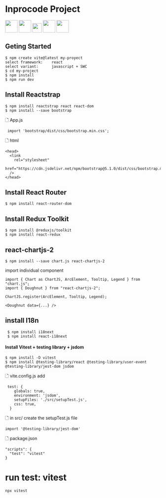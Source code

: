 
# Inprocode Project

<p align="left">
<img src="https://upload.wikimedia.org/wikipedia/commons/thumb/a/a7/React-icon.svg/768px-React-icon.svg.png" height="40px">
<img src="https://imgs.search.brave.com/1uSbVQcXzqfrmBBQl2IoV_LtkH2xXY-A7Kgn7SNY934/rs:fit:500:0:0/g:ce/aHR0cHM6Ly9zZWVr/bG9nby5jb20vaW1h/Z2VzL1Yvdml0ZS1s/b2dvLUJGRDQyODM5/OTEtc2Vla2xvZ28u/Y29tLnBuZw" height="40px">
<img src="https://imgs.search.brave.com/EKsk4xtJu-qcCLu6v_GJEiJbWXakB9PzJp_snmXg4ak/rs:fit:500:0:0/g:ce/aHR0cHM6Ly9jZG4u/d29ybGR2ZWN0b3Js/b2dvLmNvbS9sb2dv/cy90YWlsd2luZC1j/c3MtMi5zdmc.svg" height="30px">
<img src="https://img.daisyui.com/images/daisyui-logo/daisyui-logomark.svg" height="40px">
<img src="https://imgs.search.brave.com/c4-kyke9Ab0X9ZN4Xt9DUV3AqD2ucLxoBpDzDMqQcUc/rs:fit:500:0:0/g:ce/aHR0cHM6Ly9hc3Nl/dHMuc3RpY2twbmcu/Y29tL2ltYWdlcy81/ODQ4MzA5YmNlZjEw/MTRjMGI1ZTRhOWEu/cG5n" height="40px">
<img src"https://redux-toolkit.js.org/img/redux.svg" height="40px" />
</p>

## Geting Started
```
$ npm create vite@latest my-proyect
select framework:    react
select variant:      javascript + SWC
$ cd my-project
$ npm install
$ npm run dev

```
## Install Reactstrap
```
$ npm install reactstrap react react-dom
$ npm install --save bootstrap
```
&#128459; App.js
```
 import 'bootstrap/dist/css/bootstrap.min.css';
```
&#128459; html
```
<head>
  <link
    rel="stylesheet"
    href="https://cdn.jsdelivr.net/npm/bootstrap@5.1.0/dist/css/bootstrap.min.css"
  />
</head>
```

## Install React Router
```
$ npm install react-router-dom
```
## Install Redux Toolkit
```
$ npm install @reduxjs/toolkit
$ npm install react-redux
```
## react-chartjs-2
```
$ npm install --save chart.js react-chartjs-2
```
 import individual component
```
import { Chart as ChartJS, ArcElement, Tooltip, Legend } from "chart.js";
import { Doughnut } from "react-chartjs-2";

ChartJS.register(ArcElement, Tooltip, Legend);

<Doughnut data={...} />
```
## install I18n
```
 $ npm install i18next
 $ npm install react-i18next
```
#### Install Vitest + testing library + jsdom
```
$ npm install -D vitest
$ npm install @testing-library/react @testing-library/user-event @testing-library/jest-dom jsdom
```
&#128459; vite.config.js add
```
 test: {
    globals: true,
    environment: 'jsdom',
    setupFiles: './src/setupTest.js',
    css: true,
  }
```
&#128459; in src/ create the setupTest.js file
```
import '@testing-library/jest-dom'
```
&#128459; package.json
```
"scripts": {
  "test": "vitest"
}
```
# run test: vitest
```
npx vitest
```